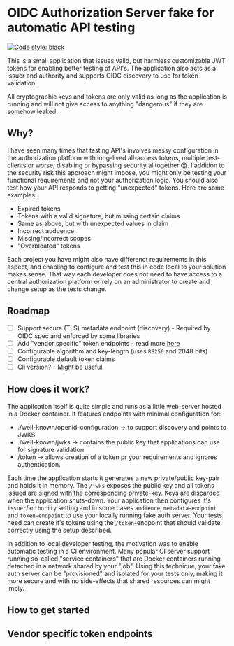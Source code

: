 # OIDC Authorization Server fake for automatic API testing

[![Code style: black](https://img.shields.io/badge/code%20style-black-000000.svg)](https://github.com/psf/black)

This is a small application that issues valid, but harmless customizable JWT tokens for enabling better testing of API's.
The application also acts as a issuer and authority and supports OIDC discovery to use for token validation.

All cryptographic keys and tokens are only valid as long as the application is running and will not give access to anything "dangerous" if they are somehow leaked. 

## Why?

I have seen many times that testing API's involves messy configuration in the authorization platform with long-lived all-access tokens, multiple test-clients or worse, disabling or bypassing security alltogether :scream:. 
I addition to the security risk this approach might impose, you might only be testing your functional requirements and not your authorization logic. You should also test how your API responds to getting "unexpected" tokens.
Here are some examples:
* Expired tokens
* Tokens with a valid signature, but missing certain claims
* Same as above, but with unexpected values in claim
* Incorrect auduence
* Missing/incorrect scopes
* "Overbloated" tokens

Each project you have might also have differenct requirements in this aspect, and enabling to configure and test this in code local to your solution makes sense. That way each developer does not need to have access to a central authorization platform or rely on an administrator to create and change setup as the tests change.

## Roadmap

- [ ] Support secure (TLS) metadata endpoint (discovery) -  Required by OIDC spec and enforced by some libraries
- [ ] Add "vendor specific" token endpoints - read more [here](#vendor-specific-token-endpoints)
- [ ] Configurable algorithm and key-length (uses `RS256` and 2048 bits)
- [ ] Configurable default token claims
- [ ] Cli version? - Might be useful

## How does it work?

The application itself is quite simple and runs as a little web-server hosted in a Docker container. It features endpoints with minimal configuration for:
* ./well-known/openid-configuration -> to support discovery and points to JWKS
* ./well-known/jwks -> contains the public key that applications can use for signature validation
* /token -> allows creation of a token pr your requirements and ignores authentication.

Each time the application starts it generates a new private/public key-pair and holds it in memory. The `/jwks` exposes the public key and all tokens issued are signed with the corresponding private-key. Keys are discarded when the application shuts-down. 
Your application then configures it's `issuer`/`authority` setting and in some cases `audience`, `metadata-endpoint` and `token-endpoint` to use your locally running fake auth server.
Your tests need can create it's tokens using the `/token`-endpoint that should validate correctly using the setup described.

In addition to local developer testing, the motivation was to enable automatic testing in a CI environment. 
Many popular CI server support running so-called "service containers" that are Docker containers running detached in a network shared by your "job". 
Using this technique, your fake auth server can be "provisioned" and isolated for your tests only, making it more secure and with no side-effects that shared resources can might imply.

## How to get started

## Vendor specific token endpoints